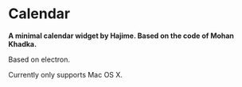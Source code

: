 # Calendar

**A minimal calendar widget by Hajime. Based on the code of Mohan Khadka.**

Based on electron.

Currently only supports Mac OS X.

